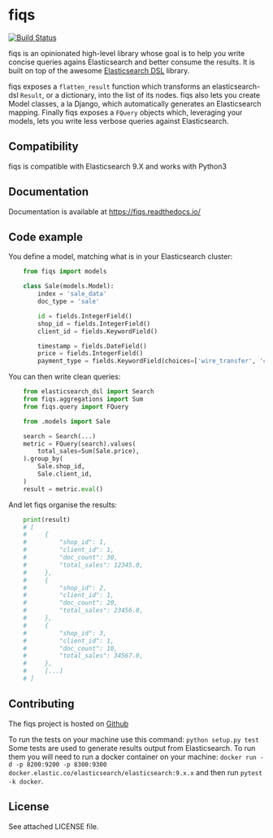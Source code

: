 fiqs
====

[![Build Status](https://travis-ci.org/pmourlanne/fiqs.svg?branch=master)](https://travis-ci.org/pmourlanne/fiqs)

fiqs is an opinionated high-level library whose goal is to help you write concise queries
agains Elasticsearch and better consume the results. It is built on top of the awesome [Elasticsearch
DSL](<https://github.com/elastic/elasticsearch-dsl-py>) library.

fiqs exposes a ``flatten_result`` function which transforms an elasticsearch-dsl ``Result``, or a dictionary, into the list of its nodes.
fiqs also lets you create Model classes, a la Django, which automatically generates an Elasticsearch mapping.
Finally fiqs exposes a ``FQuery`` objects which, leveraging your models, lets you write less verbose queries against Elasticsearch.


Compatibility
-------------

fiqs is compatible with Elasticsearch 9.X and works with Python3


Documentation
-------------

Documentation is available at https://fiqs.readthedocs.io/


Code example
------------

You define a model, matching what is in your Elasticsearch cluster:

```python
    from fiqs import models

    class Sale(models.Model):
        index = 'sale_data'
        doc_type = 'sale'

        id = fields.IntegerField()
        shop_id = fields.IntegerField()
        client_id = fields.KeywordField()

        timestamp = fields.DateField()
        price = fields.IntegerField()
        payment_type = fields.KeywordField(choices=['wire_transfer', 'cash', 'store_credit'])
```


You can then write clean queries:

```python
    from elasticsearch_dsl import Search
    from fiqs.aggregations import Sum
    from fiqs.query import FQuery

    from .models import Sale

    search = Search(...)
    metric = FQuery(search).values(
        total_sales=Sum(Sale.price),
    ).group_by(
        Sale.shop_id,
        Sale.client_id,
    )
    result = metric.eval()
```


And let fiqs organise the results:

```python
    print(result)
    # [
    #     {
    #         "shop_id": 1,
    #         "client_id": 1,
    #         "doc_count": 30,
    #         "total_sales": 12345.0,
    #     },
    #     {
    #         "shop_id": 2,
    #         "client_id": 1,
    #         "doc_count": 20,
    #         "total_sales": 23456.0,
    #     },
    #     {
    #         "shop_id": 3,
    #         "client_id": 1,
    #         "doc_count": 10,
    #         "total_sales": 34567.0,
    #     },
    #     [...]
    # ]
```


Contributing
------------

The fiqs project is hosted on [Github](<https://github.com/pmourlanne/fiqs>)

To run the tests on your machine use this command: ``python setup.py test`` Some tests are used to generate results output from Elasticsearch. To run them you will need to run a docker container on your machine: ``docker run -d -p 8200:9200 -p 8300:9300 docker.elastic.co/elasticsearch/elasticsearch:9.x.x`` and then run ``pytest -k docker``.


License
-------

See attached LICENSE file.
